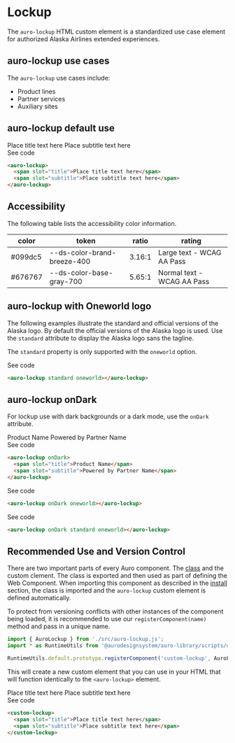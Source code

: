 <!--
The index.md file is a compiled document. No edits should be made directly to this file.
README.md is created by running `npm run build:docs`.
This file is generated based on a template fetched from `./docs/partials/index.md`
-->

# Lockup

<!-- AURO-GENERATED-CONTENT:START (FILE:src=./description.md) -->
<!-- The below content is automatically added from ./description.md -->
The `auro-lockup` HTML custom element is a standardized use case element for authorized Alaska Airlines extended experiences.
<!-- AURO-GENERATED-CONTENT:END -->

## auro-lockup use cases

<!-- AURO-GENERATED-CONTENT:START (FILE:src=./useCases.md) -->
<!-- The below content is automatically added from ./useCases.md -->
The `auro-lockup` use cases include:

* Product lines
* Partner services
* Auxiliary sites
<!-- AURO-GENERATED-CONTENT:END -->

## auro-lockup default use

<div class="exampleWrapper">
  <!-- AURO-GENERATED-CONTENT:START (FILE:src=./../../apiExamples/basic.html) -->
  <!-- The below content is automatically added from ./../../apiExamples/basic.html -->
  <auro-lockup>
    <span slot="title">Place title text here</span>
    <span slot="subtitle">Place subtitle text here</span>
  </auro-lockup>
  <!-- AURO-GENERATED-CONTENT:END -->
</div>
<auro-accordion alignRight>
  <span slot="trigger">See code</span>
<!-- AURO-GENERATED-CONTENT:START (CODE:src=./../../apiExamples/basic.html) -->
<!-- The below code snippet is automatically added from ./../../apiExamples/basic.html -->

```html
<auro-lockup>
  <span slot="title">Place title text here</span>
  <span slot="subtitle">Place subtitle text here</span>
</auro-lockup>
```
<!-- AURO-GENERATED-CONTENT:END -->
</auro-accordion>

## Accessibility

The following table lists the accessibility color information.

| color | token | ratio | rating |
|---|---|---|---|
| #099dc5 | --ds-color-brand-breeze-400 | 3.16:1 | Large text - WCAG AA Pass |
| #676767 | --ds-color-base-gray-700 | 5.65:1 | Normal text - WCAG AA Pass |

## auro-lockup with Oneworld logo

The following examples illustrate the standard and official versions of the Alaska logo. By default the official versions of the Alaska logo is used. Use the `standard` attribute to display the Alaska logo sans the tagline.

The `standard` property is only supported with the `oneworld` option.

<div class="exampleWrapper">
  <!-- AURO-GENERATED-CONTENT:START (FILE:src=./../../apiExamples/oneWorldStandard.html) -->
  <!-- The below content is automatically added from ./../../apiExamples/oneWorldStandard.html -->
  <auro-lockup standard oneworld></auro-lockup>
  <!-- AURO-GENERATED-CONTENT:END -->
</div>
<auro-accordion alignRight>
  <span slot="trigger">See code</span>
<!-- AURO-GENERATED-CONTENT:START (CODE:src=./../../apiExamples/oneWorldStandard.html) -->
<!-- The below code snippet is automatically added from ./../../apiExamples/oneWorldStandard.html -->

```html
<auro-lockup standard oneworld></auro-lockup>
```
<!-- AURO-GENERATED-CONTENT:END -->
</auro-accordion>

## auro-lockup onDark

For lockup use with dark backgrounds or a dark mode, use the `onDark` attribute.

<div class="exampleWrapper--ondark">
  <!-- AURO-GENERATED-CONTENT:START (FILE:src=./../../apiExamples/onDark.html) -->
  <!-- The below content is automatically added from ./../../apiExamples/onDark.html -->
  <auro-lockup onDark>
    <span slot="title">Product Name</span>
    <span slot="subtitle">Powered by Partner Name</span>
  </auro-lockup>
  <!-- AURO-GENERATED-CONTENT:END -->
</div>
<auro-accordion alignRight>
  <span slot="trigger">See code</span>
<!-- AURO-GENERATED-CONTENT:START (CODE:src=./../../apiExamples/onDark.html) -->
<!-- The below code snippet is automatically added from ./../../apiExamples/onDark.html -->

```html
<auro-lockup onDark>
  <span slot="title">Product Name</span>
  <span slot="subtitle">Powered by Partner Name</span>
</auro-lockup>
```
<!-- AURO-GENERATED-CONTENT:END -->
</auro-accordion>
<div class="exampleWrapper--ondark">
  <!-- AURO-GENERATED-CONTENT:START (FILE:src=./../../apiExamples/onDark-2.html) -->
  <!-- The below content is automatically added from ./../../apiExamples/onDark-2.html -->
  <auro-lockup onDark oneworld></auro-lockup>
  <!-- AURO-GENERATED-CONTENT:END -->
</div>
<auro-accordion alignRight>
  <span slot="trigger">See code</span>
<!-- AURO-GENERATED-CONTENT:START (CODE:src=./../../apiExamples/onDark-2.html) -->
<!-- The below code snippet is automatically added from ./../../apiExamples/onDark-2.html -->

```html
<auro-lockup onDark oneworld></auro-lockup>
```
<!-- AURO-GENERATED-CONTENT:END -->
</auro-accordion>
<div class="exampleWrapper--ondark">
  <!-- AURO-GENERATED-CONTENT:START (FILE:src=./../../apiExamples/onDark-3.html) -->
  <!-- The below content is automatically added from ./../../apiExamples/onDark-3.html -->
  <auro-lockup onDark standard oneworld></auro-lockup>
  <!-- AURO-GENERATED-CONTENT:END -->
</div>
<auro-accordion alignRight>
  <span slot="trigger">See code</span>
<!-- AURO-GENERATED-CONTENT:START (CODE:src=./../../apiExamples/onDark-3.html) -->
<!-- The below code snippet is automatically added from ./../../apiExamples/onDark-3.html -->

```html
<auro-lockup onDark standard oneworld></auro-lockup>
```
<!-- AURO-GENERATED-CONTENT:END -->
</auro-accordion>

## Recommended Use and Version Control

There are two important parts of every Auro component. The <a href="https://developer.mozilla.org/en-US/docs/Web/JavaScript/Reference/Classes">class</a> and the custom clement. The class is exported and then used as part of defining the Web Component. When importing this component as described in the <a href="#install">install</a> section, the class is imported and the `auro-lockup` custom element is defined automatically.

To protect from versioning conflicts with other instances of the component being loaded, it is recommended to use our `registerComponent(name)` method and pass in a unique name.

```js
import { AuroLockup } from './src/auro-lockup.js';
import * as RuntimeUtils from '@aurodesignsystem/auro-library/scripts/utils/runtimeUtils.mjs';

RuntimeUtils.default.prototype.registerComponent('custom-lockup', AuroLockup);
```

This will create a new custom element that you can use in your HTML that will function identically to the `<auro-lockup>` element.

<div class="exampleWrapper exampleWrapper--flex">
  <!-- AURO-GENERATED-CONTENT:START (FILE:src=./../../apiExamples/custom.html) -->
  <!-- The below content is automatically added from ./../../apiExamples/custom.html -->
  <custom-lockup>
    <span slot="title">Place title text here</span>
    <span slot="subtitle">Place subtitle text here</span>
  </custom-lockup>
  <!-- AURO-GENERATED-CONTENT:END -->
</div>
<auro-accordion alignRight>
  <span slot="trigger">See code</span>
<!-- AURO-GENERATED-CONTENT:START (CODE:src=./../../apiExamples/custom.html) -->
<!-- The below code snippet is automatically added from ./../../apiExamples/custom.html -->

```html
<custom-lockup>
  <span slot="title">Place title text here</span>
  <span slot="subtitle">Place subtitle text here</span>
</custom-lockup>
```
<!-- AURO-GENERATED-CONTENT:END -->
</auro-accordion>
